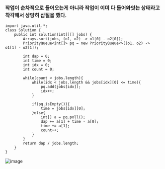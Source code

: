### 작업이 순차적으로 들어오는게 아니라 작업이 이미 다 들어와잇는 상태라고 착각해서 상당히 삽질을 했다.
```
import java.util.*;
class Solution {
    public int solution(int[][] jobs) {
        Arrays.sort(jobs, (o1, o2) -> o1[0] - o2[0]);
        PriorityQueue<int[]> pq = new PriorityQueue<>((o1, o2) -> o1[1] - o2[1]);
        
        int dap = 0;
        int time = 0;
        int idx = 0;
        int count = 0;
        
        while(count < jobs.length){
            while(idx < jobs.length && jobs[idx][0] <= time){
                pq.add(jobs[idx]);
                idx++;
            }
            
            if(pq.isEmpty()){
                time = jobs[idx][0];
            }else{
                int[] a = pq.poll();
                dap += a[1] + time - a[0];
                time += a[1];
                count++;
            }
        }
        return dap / jobs.length;
    }
}
```
![image](https://github.com/user-attachments/assets/f4b57175-a75b-4edc-b8be-e68f0b282d94)
